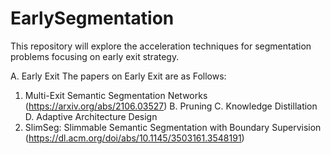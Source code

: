# EarlySegmentation
This repository will explore the acceleration techniques for segmentation problems focusing on early exit strategy.

A. Early Exit
   The papers on Early Exit are as Follows:
   1. Multi-Exit Semantic Segmentation Networks (https://arxiv.org/abs/2106.03527) 
B. Pruning
C. Knowledge Distillation
D. Adaptive Architecture Design
   1. SlimSeg: Slimmable Semantic Segmentation with Boundary Supervision (https://dl.acm.org/doi/abs/10.1145/3503161.3548191)
